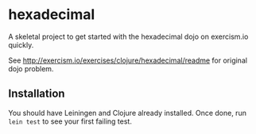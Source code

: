 # hexadecimal

A skeletal project to get started with the hexadecimal dojo on exercism.io quickly.

See http://exercism.io/exercises/clojure/hexadecimal/readme for original dojo problem.

## Installation

You should have Leiningen and Clojure already installed. Once done, run `lein test` to see your first failing test.

